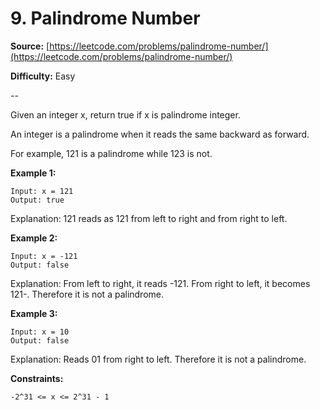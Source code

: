 # 9. Palindrome Number


**Source:** [https://leetcode.com/problems/palindrome-number/](https://leetcode.com/problems/palindrome-number/)
 
**Difficulty:** Easy

--

Given an integer x, return true if x is palindrome integer.

An integer is a palindrome when it reads the same backward as forward.

For example, 121 is a palindrome while 123 is not.

**Example 1:**

	Input: x = 121
	Output: true
Explanation: 121 reads as 121 from left to right and from right to left.

**Example 2:**

	Input: x = -121
	Output: false
Explanation: From left to right, it reads -121. From right to left, it becomes 121-. Therefore it is not a palindrome.

**Example 3:**

	Input: x = 10
	Output: false
Explanation: Reads 01 from right to left. Therefore it is not a palindrome.

 

**Constraints:**

    -2^31 <= x <= 2^31 - 1

